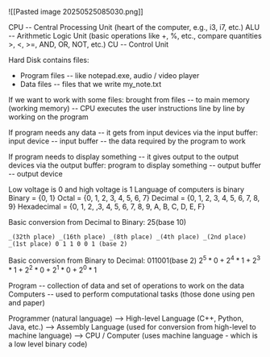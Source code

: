 ![[Pasted image 20250525085030.png]]

CPU -- Central Processing Unit (heart of the computer, e.g., i3, i7, etc.)
ALU -- Arithmetic Logic Unit (basic operations like +, %, etc., compare quantities >, <, >=, AND, OR, NOT, etc.)
CU -- Control Unit

Hard Disk contains files:
- Program files -- like notepad.exe, audio / video player
- Data files -- files that we write my_note.txt

If we want to work with some files:
brought from files -- to main memory (working memory) -- CPU executes the user instructions line by line by working on the program

If program needs any data -- it gets from input devices via the input buffer:
input device -- input buffer -- the data required by the program to work

If program needs to display something -- it gives output to the output devices via the output buffer:
program to display something -- output buffer -- output device

Low voltage is 0 and high voltage is 1
Language of computers is binary
Binary = {0, 1}
Octal = {0, 1, 2, 3, 4, 5, 6, 7}
Decimal = {0, 1, 2, 3, 4, 5, 6, 7, 8, 9}
Hexadecimal = {0, 1, 2, ,3, 4, 5, 6, 7, 8, 9, A, B, C, D, E, F}

Basic conversion from Decimal to Binary:
25(base 10)

`_(32th place) _(16th place) _(8th place) _(4th place) _(2nd place) _(1st place)
0 1 1 0 0 1 (base 2)`

Basic conversion from Binary to Decimal:
011001(base 2)
$2^5 * 0 + 2^4 * 1 + 2^3 * 1 + 2^2 * 0 + 2^1 * 0 + 2^0 * 1$

Program -- collection of data and set of operations to work on the data
Computers -- used to perform computational tasks (those done using pen and paper)

Programmer (natural language) --> High-level Language (C++, Python, Java, etc.) --> Assembly Language (used for conversion from high-level to machine language) --> CPU / Computer (uses machine language - which is a low level binary code)
